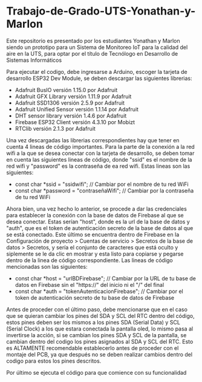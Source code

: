 # Trabajo-de-Grado-UTS-Yonathan-y-Marlon
Este repositorio es presentado por los estudiantes Yonathan y Marlon siendo un prototipo para un Sistema de Monitoreo IoT para la calidad del aire en la UTS, para optar por el título de Tecnólogo en Desarrollo de Sistemas Informáticos

Para ejecutar el codigo, debe ingresarse a Arduino, escoger la tarjeta de desarrollo ESP32 Dev Module, se deben descargar las siguientes librerias:
- Adafruit BusIO versión 1.15.0 por Adafruit
- Adafruit GFX Library versión 1.11.9 por Adafruit
- Adafruit SSD1306 versión 2.5.9 por Adafruit
- Adafruit Unified Sensor versión 1.1.14 por Adafruit
- DHT sensor library versión 1.4.6 por Adafruit
- Firebase ESP32 Client versión 4.3.10 por Mobizt
- RTClib versión 2.1.3 por Adafruit

Una vez descargadas las librerias correspondientes hay que tener en cuenta 4 lineas de código importantes. Para la parte de la conexión a la red wifi a la que se desea conectar con la tarjeta de desarrollo, se deben tomar en cuenta las siguientes lineas de código, donde "ssid" es el nombre de la red wifi y "password" es la contraseña de ea red wifi. Estas lineas son las siguientes:

- const char *ssid = "ssidwifi"; // Cambiar por el nombre de tu red WiFi
- const char *password = "contraseñaWifi"; // Cambiar por la contraseña de tu red WiFi

Ahora bien, una vez hecho lo anterior, se procede a dar las credenciales para establecer la conexión con la base de datos de Firebase al que se desea conectar. Estas serían "host", donde es la url de la base de datos y "auth", que es el token de autenticación secreto de la base de datos al que se está conectado. Este último se encuentra dentro de Firebase en la Configuración de proyecto > Cuentas de servicio > Secretos de la base de datos > Secretos, y sería el conjunto de caracteres que está oculto y siplemente se le da clic en mostrar y esta listo para copiarse y pegarse dentro de la linea de código correspondiente. Las lineas de código mencionadas son las siguientes:

- const char *host = "urlBDFirebase"; // Cambiar por la URL de tu base de datos en Firebase sin el "https://" del inicio ni el "/" del final
- const char *auth = "tokenAutenticacionFirebase"; // Cambiar por el token de autenticación secreto de tu base de datos de Firebase

Antes de proceder con el último paso, debe mencionarse que en el caso que se quieran cambiar los pines del SDA y SCL del RTC dentro del código, estos pines deben ser los mismos a los pines SDA (Serial Data) y SCL (Serial Clock) a los que estara conectada la pantalla oled, lo mismo pasa al invertirse la acción, si se cambian los pines SDA y SCL de la pantalla, se cambian dentro del codigo los pines asignados al SDA y SCL del RTC. Esto es ALTAMENTE recomendable establecerlo antes de proceder con el montaje del PCB, ya que después no se deben realizar cambios dentro del codigo para estos los pines descritos.

Por último se ejecuta el código para que comience con su funcionalidad
